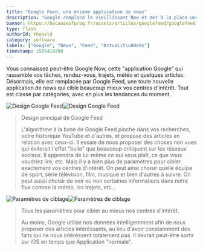 ```yaml
---
title: "Google Feed, une énième application de news"
description: "Google remplace le vieillissant Now et met à la place une application de news très performante."
banner: https://becauseofprog.fr/assets/articles/googlefeed/googlefeed.png
type: flash
authorId: theovld
category: software
labels: ["Google", "News", "Feed", "Actualit\u00e9s"]
timestamp: 1505410290
---
```


Vous connaissez peut-être Google Now, cette "application Google" qui rassemble vos tâches, rendez-vous, trajets, météo et quelques articles. Désormais, elle est remplacée par Google Feed, une toute nouvelle application de news qui cible beaucoup mieux vos centres d'intérêt. Tout est classé par catégories, avec en plus les tendances du moment.

 ![Design Google Feed](https://becauseofprog.fr/assets/articles/googlefeed/googlefeed-1.png)![Design Google Feed](https://becauseofprog.fr/assets/articles/googlefeed/googlefeed-2.png)

 
>  Design principal de Google Feed
> 
>   L'algorithme à la base de Google Feed pioche dans vos recherches, votre historique YouTube et d'autres, et propose des articles en relation avec ceux-ci. Il essaie de nous proposer des choses non vues qui éviterait l'effet "bulle" que beaucoup critiquent sur les réseaux sociaux. Il apprendra de lui-même ce qui vous plaît, ce que vous voudriez lire, etc. Mais il y a bien plus de paramètres pour cibler exactement vos centres d'intérêt. On peut ainsi choisir quelle équipe de sport, série télévision, film, musique et bien d'autres à suivre. On peut aussi choisir de voir ou non certaines informations dans notre flux comme la météo, les trajets, etc...

 ![Paramètres de ciblage](https://becauseofprog.fr/assets/articles/googlefeed/googlefeed-3.png)![Paramètres de ciblage](https://becauseofprog.fr/assets/articles/googlefeed/googlefeed-4.png)

 
>  Tous les paramètres pour cibler au mieux nos centres d'intérêt.
> 
>   Au moins, Google utilise nos données intelligemment afin de nous proposer des articles intérêssants, au lieu d'avoir constamment des faits qui ne nous intérèssent totalement pas. Il devrait peut-être sortir sur iOS en temps que Application "normale".

 